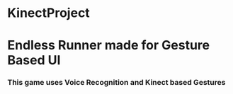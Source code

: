 # KinectProject

# Endless Runner made for Gesture Based UI
### This game uses Voice Recognition and Kinect based Gestures
